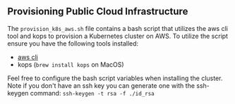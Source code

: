 ## Provisioning Public Cloud Infrastructure ##
The `provision_k8s_aws.sh` file contains a bash script that utilizes the aws cli tool and kops to provision a Kubernetes
cluster on AWS. To utilize the script ensure you have the following tools installed:
* [aws cli](https://docs.aws.amazon.com/cli/latest/userguide/install-cliv2.html)
* kops (`brew install kops` on MacOS)

Feel free to configure the bash script variables when installing the cluster. Note if you don't have an ssh key you can 
generate one with the ssh-keygen command:
`ssh-keygen -t rsa -f ./id_rsa` 
